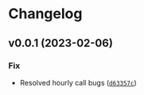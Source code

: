 # Changelog

<!--next-version-placeholder-->

## v0.0.1 (2023-02-06)
### Fix
* Resolved hourly call bugs ([`d63357c`](https://github.com/Lash-L/southern_company_api/commit/d63357ca8b806381a060f4d1fa2d683d0e678d1c))
